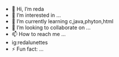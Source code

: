 - 👋 Hi, I’m reda
- 👀 I’m interested in ...
- 🌱 I’m currently learning c,java,phyton,html
- 💞️ I’m looking to collaborate on ...
- 📫 How to reach me ...
- ig:redalunettes
- ⚡ Fun fact: ...

<!---
redahalim06/redahalim06 is a ✨ special ✨ repository because its `README.md` (this file) appears on your GitHub profile.
You can click the Preview link to take a look at your changes.
--->
